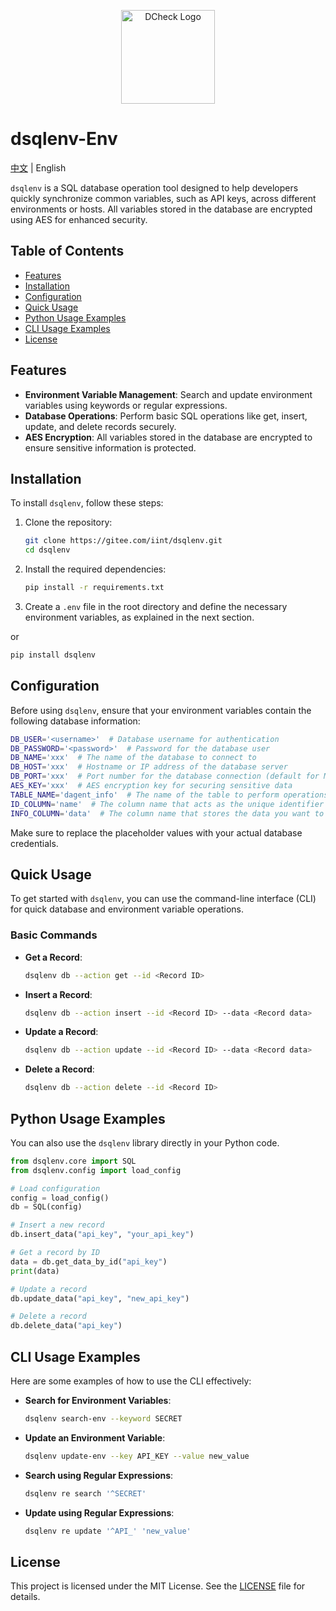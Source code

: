 <p align="center">
  <img src="dsql.png" alt="DCheck Logo" width="150">
</p>

# dsqlenv-Env

[中文](README_zh.md) | English

`dsqlenv` is a SQL database operation tool designed to help developers quickly synchronize common variables, such as API keys, across different environments or hosts. All variables stored in the database are encrypted using AES for enhanced security.

## Table of Contents

- [Features](#features)
- [Installation](#installation)
- [Configuration](#configuration)
- [Quick Usage](#quick-usage)
- [Python Usage Examples](#python-usage-examples)
- [CLI Usage Examples](#cli-usage-examples)
- [License](#license)

## Features

- **Environment Variable Management**: Search and update environment variables using keywords or regular expressions.
- **Database Operations**: Perform basic SQL operations like get, insert, update, and delete records securely.
- **AES Encryption**: All variables stored in the database are encrypted to ensure sensitive information is protected.

## Installation

To install `dsqlenv`, follow these steps:

1. Clone the repository:
   ```bash
   git clone https://gitee.com/iint/dsqlenv.git
   cd dsqlenv
   ```

2. Install the required dependencies:
   ```bash
   pip install -r requirements.txt
   ```

3. Create a `.env` file in the root directory and define the necessary environment variables, as explained in the next section.

or 

```bash
pip install dsqlenv
```

## Configuration

Before using `dsqlenv`, ensure that your environment variables contain the following database information:

```bash
DB_USER='<username>'  # Database username for authentication
DB_PASSWORD='<password>'  # Password for the database user
DB_NAME='xxx'  # The name of the database to connect to
DB_HOST='xxx'  # Hostname or IP address of the database server
DB_PORT='xxx'  # Port number for the database connection (default for MySQL is 3306)
AES_KEY='xxx'  # AES encryption key for securing sensitive data
TABLE_NAME='dagent_info'  # The name of the table to perform operations on
ID_COLUMN='name'  # The column name that acts as the unique identifier for records
INFO_COLUMN='data'  # The column name that stores the data you want to retrieve or update
```

Make sure to replace the placeholder values with your actual database credentials.

## Quick Usage

To get started with `dsqlenv`, you can use the command-line interface (CLI) for quick database and environment variable operations.

### Basic Commands

- **Get a Record**:
  ```bash
  dsqlenv db --action get --id <Record ID>
  ```

- **Insert a Record**:
  ```bash
  dsqlenv db --action insert --id <Record ID> --data <Record data>
  ```

- **Update a Record**:
  ```bash
  dsqlenv db --action update --id <Record ID> --data <Record data>
  ```

- **Delete a Record**:
  ```bash
  dsqlenv db --action delete --id <Record ID>
  ```

## Python Usage Examples

You can also use the `dsqlenv` library directly in your Python code.

```python
from dsqlenv.core import SQL
from dsqlenv.config import load_config

# Load configuration
config = load_config()
db = SQL(config)

# Insert a new record
db.insert_data("api_key", "your_api_key")

# Get a record by ID
data = db.get_data_by_id("api_key")
print(data)

# Update a record
db.update_data("api_key", "new_api_key")

# Delete a record
db.delete_data("api_key")
```

## CLI Usage Examples

Here are some examples of how to use the CLI effectively:

- **Search for Environment Variables**:
  ```bash
  dsqlenv search-env --keyword SECRET
  ```

- **Update an Environment Variable**:
  ```bash
  dsqlenv update-env --key API_KEY --value new_value
  ```

- **Search using Regular Expressions**:
  ```bash
  dsqlenv re search '^SECRET'
  ```

- **Update using Regular Expressions**:
  ```bash
  dsqlenv re update '^API_' 'new_value'
  ```

## License

This project is licensed under the MIT License. See the [LICENSE](LICENSE) file for details.
